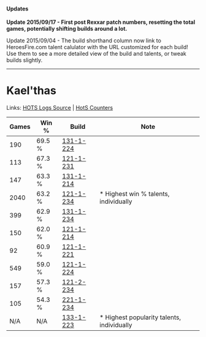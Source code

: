 #### Updates
**Update 2015/09/17 - First post Rexxar patch numbers, resetting the total games, potentially shifting builds around a lot.**

Update 2015/09/04 - The build shorthand column now link to HeroesFire.com talent calulator with the URL customized for each build!  
Use them to see a more detailed view of the build and talents, or tweak builds slightly.

***

# Kael'thas

Links: [HOTS Logs Source](https://www.hotslogs.com/Sitewide/HeroDetails?Hero=Kael'thas) | [HotS Counters](http://hotscounters.com/#/hero/Kael'thas)

Games  | Win %  | Build     | Note
-----  | -----  | -----     | ----
190    | 69.5 % | [131-1-224](http://www.heroesfire.com/hots/talent-calculator/kaelthas#h9Xu) | 
113    | 67.3 % | [121-1-231](http://www.heroesfire.com/hots/talent-calculator/kaelthas#gn7V) | 
147    | 63.3 % | [131-1-214](http://www.heroesfire.com/hots/talent-calculator/kaelthas#h9Xk) | 
2040   | 63.2 % | [121-1-234](http://www.heroesfire.com/hots/talent-calculator/kaelthas#gn7Y) | * Highest win % talents, individually
399    | 62.9 % | [131-1-234](http://www.heroesfire.com/hots/talent-calculator/kaelthas#h9Y2) | 
150    | 62.0 % | [121-1-214](http://www.heroesfire.com/hots/talent-calculator/kaelthas#gn7E) | 
92     | 60.9 % | [121-1-221](http://www.heroesfire.com/hots/talent-calculator/kaelthas#gn7L) | 
549    | 59.0 % | [121-1-224](http://www.heroesfire.com/hots/talent-calculator/kaelthas#gn7O) | 
157    | 57.3 % | [121-2-234](http://www.heroesfire.com/hots/talent-calculator/kaelthas#gnNA) | 
105    | 54.3 % | [221-1-234](http://www.heroesfire.com/hots/talent-calculator/kaelthas#kbGY) | 
N/A    | N/A    | [133-1-223](http://www.heroesfire.com/hots/talent-calculator/kaelthas#hEQN) | * Highest popularity talents, individually
